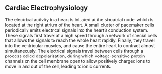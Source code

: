 <h2 id ="user_guide_cardiac_electrophysiology"> Cardiac Electrophysiology </h2>

The electrical activity in a heart is initiated at the sinoatrial node, which is located at the right atrium of the heart. A small cluster of pacemaker cells periodically emits electrical signals into the heart’s conduction system. These signals first travel at a high speed through a network of special cells that allows the signals to reach the whole heart rapidly. Finally, they travel into the ventricular muscles, and cause the entire heart to contract almost simultaneously. The electrical signals travel between cells through a process called depolarization, during which voltage-sensitive protein channels on the cell membrane open to allow positively charged ions to move in and out of the cell, leading to ionic currents.


